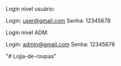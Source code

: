 

Login nível usuário:

Login: user@gmail.com
Senha: 12345678

Login nível ADM:

Login: admin@gmail.com
Senha: 12345678

"# Lojja-de-roupas" 
